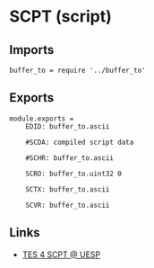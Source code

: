# SCPT (script)

## Imports

	buffer_to = require '../buffer_to'


## Exports

	module.exports =
		EDID: buffer_to.ascii

		#SCDA: compiled script data

		#SCHR: buffer_to.ascii

		SCRO: buffer_to.uint32 0

		SCTX: buffer_to.ascii

		SCVR: buffer_to.ascii


## Links

- [TES 4 SCPT @ UESP](http://www.uesp.net/wiki/Tes4Mod:Mod_File_Format/SCPT)
